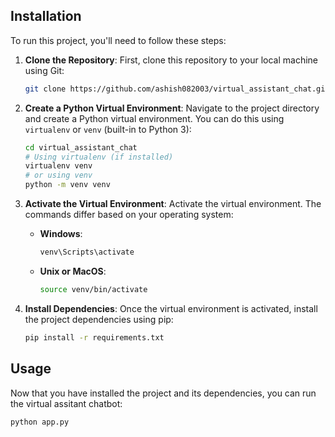 
## Installation

To run this project, you'll need to follow these steps:

1. **Clone the Repository**: First, clone this repository to your local machine using Git:

    ```bash
    git clone https://github.com/ashish082003/virtual_assistant_chat.git
    ```

2. **Create a Python Virtual Environment**: Navigate to the project directory and create a Python virtual environment. You can do this using `virtualenv` or `venv` (built-in to Python 3):

    ```bash
    cd virtual_assistant_chat
    # Using virtualenv (if installed)
    virtualenv venv
    # or using venv
    python -m venv venv
    ```

3. **Activate the Virtual Environment**: Activate the virtual environment. The commands differ based on your operating system:

    - **Windows**:

        ```bash
        venv\Scripts\activate
        ```

    - **Unix or MacOS**:

        ```bash
        source venv/bin/activate
        ```

4. **Install Dependencies**: Once the virtual environment is activated, install the project dependencies using pip:

    ```bash
    pip install -r requirements.txt
    ```

## Usage

Now that you have installed the project and its dependencies, you can run the virtual assitant chatbot:

```bash
python app.py
